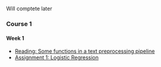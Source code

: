 Will comptete later

### Course 1
#### Week 1
- [Reading: Some functions in a text preprocessing pipeline](Course1/Week1/text_preprocessing.ipynb)
- [Assignment 1: Logistic Regression](Course1/Week1/C1_W1_Assignment.ipynb)
